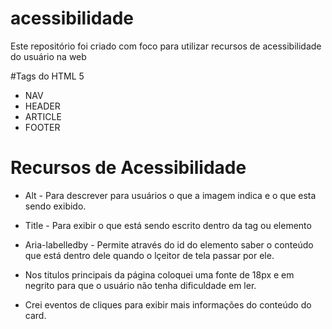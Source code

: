 # acessibilidade
<p>Este repositório foi criado com foco para utilizar recursos de acessibilidade do usuário na web</p>

#Tags do HTML 5

 - NAV
 - HEADER
 - ARTICLE
 - FOOTER

# Recursos de Acessibilidade

   - Alt - Para descrever para usuários o que a imagem indica e o que esta sendo exibido.
   
   - Title - Para exibir o que está sendo escrito dentro da tag ou elemento
   
   - Aria-labelledby - Permite através do id do elemento saber o conteúdo que está dentro dele quando o lçeitor de tela passar por ele.
    
   - Nos titulos principais da página coloquei uma fonte de 18px e em negrito para que o usuário não tenha dificuldade em ler.
   
   - Crei eventos de cliques para exibir mais informações do conteúdo do card.
   
   
 
   
